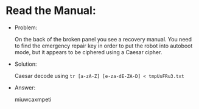 # Read the Manual:

* Problem:

  On the back of the broken panel you see a recovery manual. You need to find the emergency repair key in order to put the robot into autoboot mode, but it appears to be ciphered using a Caesar cipher.

* Solution:

  Caesar decode using `tr [a-zA-Z] [e-za-dE-ZA-D] < tmpUsFRu3.txt`

* Answer:
  
  miuwcaxmpeti
